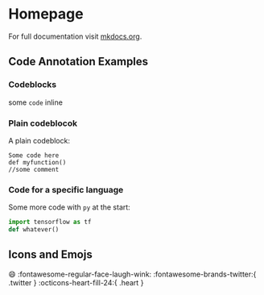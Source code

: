 # Homepage

For full documentation visit [mkdocs.org](https://www.mkdocs.org).

## Code Annotation Examples

### Codeblocks

some `code` inline

### Plain codeblocok
A plain codeblock: 

```
Some code here
def myfunction()
//some comment
```

### Code for a specific language

Some more code with `py` at the start:

```py
import tensorflow as tf
def whatever()
```

## Icons and Emojs
:smile:
:fontawesome-regular-face-laugh-wink:
:fontawesome-brands-twitter:{ .twitter }
:octicons-heart-fill-24:{ .heart }